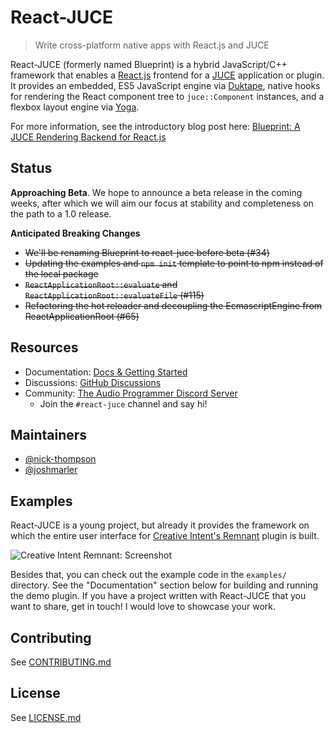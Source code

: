 # React-JUCE

> Write cross-platform native apps with React.js and JUCE

React-JUCE (formerly named Blueprint) is a hybrid JavaScript/C++ framework that enables a [React.js](https://reactjs.org/) frontend for a [JUCE](http://juce.com/) application or plugin. It provides an embedded, ES5 JavaScript engine via [Duktape](http://duktape.org/), native hooks for rendering the React component tree to `juce::Component` instances, and a flexbox layout engine via [Yoga](https://yogalayout.com/).

For more information, see the introductory blog post here: [Blueprint: A JUCE Rendering Backend for React.js](https://nickwritesablog.com/blueprint-a-juce-rendering-backend-for-react-js)

## Status

**Approaching Beta**. We hope to announce a beta release in the coming weeks, after which we will aim our focus at stability and completeness on the path
to a 1.0 release.

**Anticipated Breaking Changes**

- ~~We'll be renaming Blueprint to react-juce before beta (#34)~~
- ~~Updating the examples and `npm init` template to point to npm instead of the local package~~
- ~~`ReactApplicationRoot::evaluate` and `ReactApplicationRoot::evaluateFile` (#115)~~
- ~~Refactoring the hot reloader and decoupling the EcmascriptEngine from ReactApplicationRoot (#65)~~

## Resources

- Documentation: [Docs & Getting Started](https://docs.react-juce.dev)
- Discussions: [GitHub Discussions](https://github.com/nick-thompson/react-juce/discussions)
- Community: [The Audio Programmer Discord Server](https://discord.gg/3H4wwVf49v)
  - Join the `#react-juce` channel and say hi!

## Maintainers

- [@nick-thompson](https://github.com/nick-thompson)
- [@joshmarler](https://github.com/JoshMarler)

## Examples

React-JUCE is a young project, but already it provides the framework on which the entire user interface for [Creative Intent's Remnant](https://www.creativeintent.co/product/remnant) plugin is built.

![Creative Intent Remnant: Screenshot](https://github.com/nick-thompson/react-juce/blob/master/RemnantScreenShot.jpg)

Besides that, you can check out the example code in the `examples/` directory. See the "Documentation" section
below for building and running the demo plugin. If you have a project written with React-JUCE that you want to share, get in touch! I would
love to showcase your work.

## Contributing

See [CONTRIBUTING.md](https://github.com/nick-thompson/react-juce/blob/master/CONTRIBUTING.md)

## License

See [LICENSE.md](https://github.com/nick-thompson/react-juce/blob/master/LICENSE.md)
